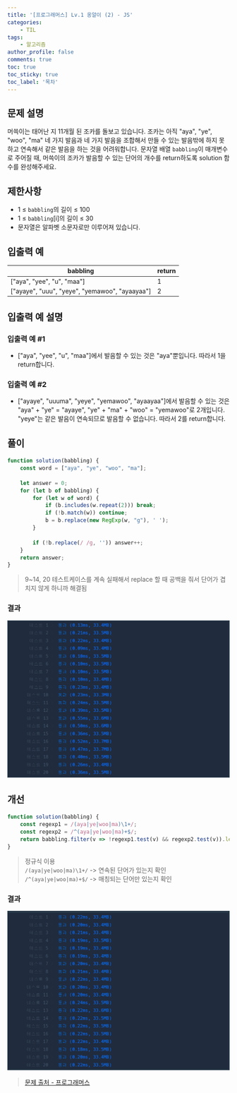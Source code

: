 ```yaml
---
title: '[프로그래머스] Lv.1 옹알이 (2) - JS'
categories:
    - TIL
tags:
    - 알고리즘
author_profile: false
comments: true
toc: true
toc_sticky: true
toc_label: '목차'
---
```


## 문제 설명
머쓱이는 태어난 지 11개월 된 조카를 돌보고 있습니다. 조카는 아직 "aya", "ye", "woo", "ma" 네 가지 발음과 네 가지 발음을 조합해서 만들 수 있는 발음밖에 하지 못하고 연속해서 같은 발음을 하는 것을 어려워합니다. 문자열 배열 `babbling`이 매개변수로 주어질 때, 머쓱이의 조카가 발음할 수 있는 단어의 개수를 return하도록 solution 함수를 완성해주세요.

## 제한사항
* 1 ≤ `babbling`의 길이 ≤ 100
* 1 ≤ `babbling`[i]의 길이 ≤ 30
* 문자열은 알파벳 소문자로만 이루어져 있습니다.

## 입출력 예

| babbling                                       	| return 	|
|------------------------------------------------	|--------	|
| ["aya", "yee", "u", "maa"]                     	| 1      	|
| ["ayaye", "uuu", "yeye", "yemawoo", "ayaayaa"] 	| 2      	|

## 입출력 예 설명
### 입출력 예 #1
* ["aya", "yee", "u", "maa"]에서 발음할 수 있는 것은 "aya"뿐입니다. 따라서 1을 return합니다.

### 입출력 예 #2
* ["ayaye", "uuuma", "yeye", "yemawoo", "ayaayaa"]에서 발음할 수 있는 것은 "aya" + "ye" = "ayaye", "ye" + "ma" + "woo" = "yemawoo"로 2개입니다. "yeye"는 같은 발음이 연속되므로 발음할 수 없습니다. 따라서 2를 return합니다.

## 풀이
```javascript
function solution(babbling) {
    const word = ["aya", "ye", "woo", "ma"];
    
    let answer = 0;
    for (let b of babbling) {
        for (let w of word) {
            if (b.includes(w.repeat(2))) break;
            if (!b.match(w)) continue;
            b = b.replace(new RegExp(w, "g"), ' ');
        }
        
        if (!b.replace(/ /g, '')) answer++;
    }
    return answer;
}
```
> 9~14, 20 테스트케이스를 계속 실패해서 replace 할 때 공백을 줘서 단어가 겹치지 않게 하니까 해결됨

### 결과
![result1](/assets/images/2023/09/09/algorithm-62-result1.png)

## 개선
```javascript
function solution(babbling) {
    const regexp1 = /(aya|ye|woo|ma)\1+/;
    const regexp2 = /^(aya|ye|woo|ma)+$/;
    return babbling.filter(v => !regexp1.test(v) && regexp2.test(v)).length;
}
```
> 정규식 이용  
> `/(aya|ye|woo|ma)\1+/` -> 연속된 단어가 있는지 확인  
> `/^(aya|ye|woo|ma)+$/` -> 매칭되는 단어만 있는지 확인

### 결과
![result2](/assets/images/2023/09/09/algorithm-62-result2.png)

>[문제 출처 - 프로그래머스](https://school.programmers.co.kr/learn/courses/30/lessons/133499)